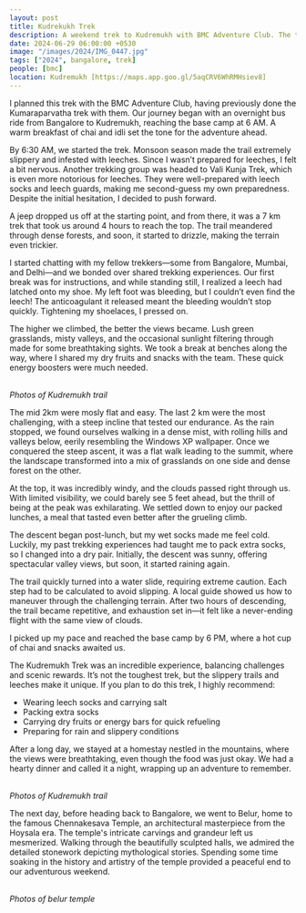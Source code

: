 ```yaml
---
layout: post
title: Kudrekukh Trek
description: A weekend trek to Kudremukh with BMC Adventure Club. The trail was slippery due to rain and full of leeches, but the views from the top were worth it.
date: 2024-06-29 06:00:00 +0530
image: "/images/2024/IMG_0447.jpg"
tags: ["2024", bangalore, trek]
people: [bmc]
location: Kudremukh [https://maps.app.goo.gl/5aqCRV6WhRMHsiev8]
---
```



I planned this trek with the BMC Adventure Club, having previously done the Kumaraparvatha trek with them. Our journey began with an overnight bus ride from Bangalore to Kudremukh, reaching the base camp at 6 AM. A warm breakfast of chai and idli set the tone for the adventure ahead.


By 6:30 AM, we started the trek. Monsoon season made the trail extremely slippery and infested with leeches. Since I wasn’t prepared for leeches, I felt a bit nervous. Another trekking group was headed to Vali Kunja Trek, which is even more notorious for leeches. They were well-prepared with leech socks and leech guards, making me second-guess my own preparedness. Despite the initial hesitation, I decided to push forward.

A jeep dropped us off at the starting point, and from there, it was a 7 km trek that took us around 4 hours to reach the top. The trail meandered through dense forests, and soon, it started to drizzle, making the terrain even trickier.


I started chatting with my fellow trekkers—some from Bangalore, Mumbai, and Delhi—and we bonded over shared trekking experiences. Our first break was for instructions, and while standing still, I realized a leech had latched onto my shoe. My left foot was bleeding, but I couldn’t even find the leech! The anticoagulant it released meant the bleeding wouldn’t stop quickly. Tightening my shoelaces, I pressed on.


The higher we climbed, the better the views became. Lush green grasslands, misty valleys, and the occasional sunlight filtering through made for some breathtaking sights. We took a break at benches along the way, where I shared my dry fruits and snacks with the team. These quick energy boosters were much needed.

<div class="gallery-box">
  <div class="gallery">
    <img src="/images/2024/q1/IMG_0444.jpg" loading="lazy" alt="">
    <img src="/images/2024/q1/IMG_20240629_102235455.jpg" loading="lazy" alt="">
    <img src="/images/2024/q1/IMG_20240629_105509.jpg" loading="lazy" alt="">
  </div>
  <em>Photos of Kudremukh trail</em>
</div>

The mid 2km were mosly flat and easy. The last 2 km were the most challenging, with a steep incline that tested our endurance. As the rain stopped, we found ourselves walking in a dense mist, with rolling hills and valleys below, eerily resembling the Windows XP wallpaper. Once we conquered the steep ascent, it was a flat walk leading to the summit, where the landscape transformed into a mix of grasslands on one side and dense forest on the other.


At the top, it was incredibly windy, and the clouds passed right through us. With limited visibility, we could barely see 5 feet ahead, but the thrill of being at the peak was exhilarating. We settled down to enjoy our packed lunches, a meal that tasted even better after the grueling climb.


The descent began post-lunch, but my wet socks made me feel cold. Luckily, my past trekking experiences had taught me to pack extra socks, so I changed into a dry pair. Initially, the descent was sunny, offering spectacular valley views, but soon, it started raining again.

The trail quickly turned into a water slide, requiring extreme caution. Each step had to be calculated to avoid slipping. A local guide showed us how to maneuver through the challenging terrain. After two hours of descending, the trail became repetitive, and exhaustion set in—it felt like a never-ending flight with the same view of clouds.

I picked up my pace and reached the base camp by 6 PM, where a hot cup of chai and snacks awaited us.


The Kudremukh Trek was an incredible experience, balancing challenges and scenic rewards. It’s not the toughest trek, but the slippery trails and leeches make it unique. If you plan to do this trek, I highly recommend:

- Wearing leech socks and carrying salt
- Packing extra socks
- Carrying dry fruits or energy bars for quick refueling
- Preparing for rain and slippery conditions

After a long day, we stayed at a homestay nestled in the mountains, where the views were breathtaking, even though the food was just okay. We had a hearty dinner and called it a night, wrapping up an adventure to remember.

<div class="gallery-box">
  <div class="gallery">
    <img src="/images/2024/q1/IMG20240629092526.jpg" loading="lazy" alt="">
    <img src="/images/2024/q1/IMG20240629120240.jpg" loading="lazy" alt="">
    <img src="/images/2024/q1/IMG_20240629_092629.jpg" loading="lazy" alt="">
  </div>
  <em>Photos of Kudremukh trail</em>
</div>

The next day, before heading back to Bangalore, we went to Belur, home to the famous Chennakesava Temple, an architectural masterpiece from the Hoysala era. The temple's intricate carvings and grandeur left us mesmerized. Walking through the beautifully sculpted halls, we admired the detailed stonework depicting mythological stories. Spending some time soaking in the history and artistry of the temple provided a peaceful end to our adventurous weekend.

<div class="gallery-box">
  <div class="gallery">
    <img src="/images/2024/q1/IMG20240630105417.jpg" loading="lazy" alt="">
    <img src="/images/2024/q1/interior-shot-of-chennakesava-temple-belur-jain-temple-hassan-karnataka-india-W5AJMW.jpg" loading="lazy" alt="">
  </div>
  <em>Photos of belur temple</em>
</div>

